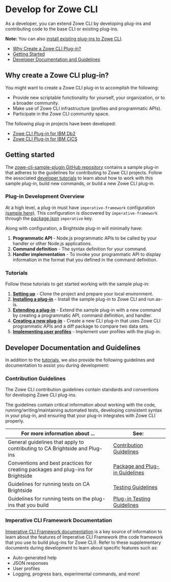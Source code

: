 # Develop for Zowe CLI

As a developer, you can extend Zowe CLI by developing plug-ins and contributing code to the base CLI or existing plug-ins.

**Note:** You can also [install existing plug-ins to Zowe CLI](../user-guide/cli-extending.md). 

* [Why Create a Zowe CLI Plug-in?](#why-create-a-zowe-cli-plug-in)
* [Getting Started](#developer-tutorials)
* [Developer Documentation and Guidelines](#documentation-and-guidelines)

## Why create a Zowe CLI plug-in?
You might want to create a Zowe CLI plug-in to accomplish the following:
* Provide new scriptable functionality for yourself, your organization, or to a broader community.
* Make use of Zowe CLI infrastructure (profiles and programmatic APIs).
* Participate in the Zowe CLI community space.

The following plug-in projects have been developed: 
* [Zowe CLI Plug-in for IBM Db2](https://github.com/zowe/zowe-cli-db2-plugin)
* [Zowe CLI Plug-in for IBM CICS](https://github.com/zowe/zowe-cli-cics-plugin)

## Getting started
The [zowe-cli-sample-plugin GitHub repository](https://github.com/zowe/zowe-cli-sample-plugin) contains a sample plug-in that adheres to the guidelines for contributing to Zowe CLI projects. Follow the associated [developer tutorials](#tutorials) to learn about how to work with this sample plug-in, build new commands, or build a new Zowe CLI plug-in.


### Plug-in Development Overview
At a high level, a plug-in must have `imperative-framework` configuration [(sample here)](../../src/imperative.ts).  This configuration is discovered by  `imperative-framework` through the [package.json](../../package.json) `imperative` key.

Along with configuration, a Brightside plug-in will minimally have:
1. **Programmatic API** - Node.js programmatic APIs to be called by your handler or other Node.js applications.
2. **Command definition** - The syntax definition for your command.
3. **Handler implementation** - To invoke your programmatic API to display information in the format that you defined in the command definition.

### Tutorials
Follow these tutorials to get started working with the sample plug-in:
1. **[Setting up](cli-setting-up.md)** - Clone the project and prepare your local environment.
2. **[Installing a plug-in](cli-installing-sample-plugin.md)** - Install the sample plug-in to Zowe CLI and run as-is.
3. **[Extending a plug-in](docs/tutorials/list-typicode-todo/ListTypicodeTodoPlugin.md)** - Extend the sample plug-in with a new command by creating a programmatic API, command definition, and handler.
4. **[Creating a new plug-in](docs/tutorials/files-util/FilesUtilPlugin.md)** - Create a new CLI plug-in that uses Zowe CLI programmatic APIs and a diff package to compare two data sets.
5. **[Implementing user profiles](docs/tutorials/profile-example/ProfilePlugin.md)** - Implement user profiles with the plug-in.

## Developer Documentation and Guidelines
In addition to the [tutorials](#tutorials), we also provide the following guidelines and documentation to assist you during development:

### Contribution Guidelines 
The Zowe CLI contribution guidelines contain standards and conventions for developing Zowe CLI plug-ins. 

The guidelines contain critical information about working with the code, running/writing/maintaining automated tests, developing consistent syntax in your plug-in, and ensuring that your plug-in integrates with Zowe CLI properly.

| For more information about ... | See: |
| ------------------------------ | ----- |
| General guidelines that apply to contributing to CA Brightside and Plug-ins | [Contribution Guidelines](https://github.com/gizafoundation/brightside/tree/master/CONTRIBUTING.md) |
| Conventions and best practices for creating packages and plug-ins for Brightside | [Package and Plug-in Guidelines](https://github.com/gizafoundation/brightside/tree/master/docs/PackagesAndPluginGuidelines.md)|
| Guidelines for running tests on CA Brightside | [Testing Guidelines](https://github.com/gizafoundation/brightside/tree/master/docs/TESTING.md) |
| Guidelines for running tests on the plug-ins that you build| [Plug-in Testing Guidelines](https://github.com/gizafoundation/brightside/tree/master/docs/PluginTESTINGGuidelines.md) |

### Imperative CLI Framework Documentation
[Imperative CLI Framework documentation](https://github.com/zowe/imperative/wiki) is a key source of information to learn about the features of Imperative CLI Framework (the code framework that you use to build plug-ins for Zowe CLI). Refer to these supplementary documents during development to learn about specific features such as:

* Auto-generated help
* JSON responses
* User profiles 
* Logging, progress bars, experimental commands, and more!



